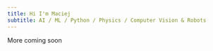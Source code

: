 ```yaml
---
title: Hi I'm Maciej
subtitle: AI / ML / Python / Physics / Computer Vision & Robots
---
```


More coming soon
